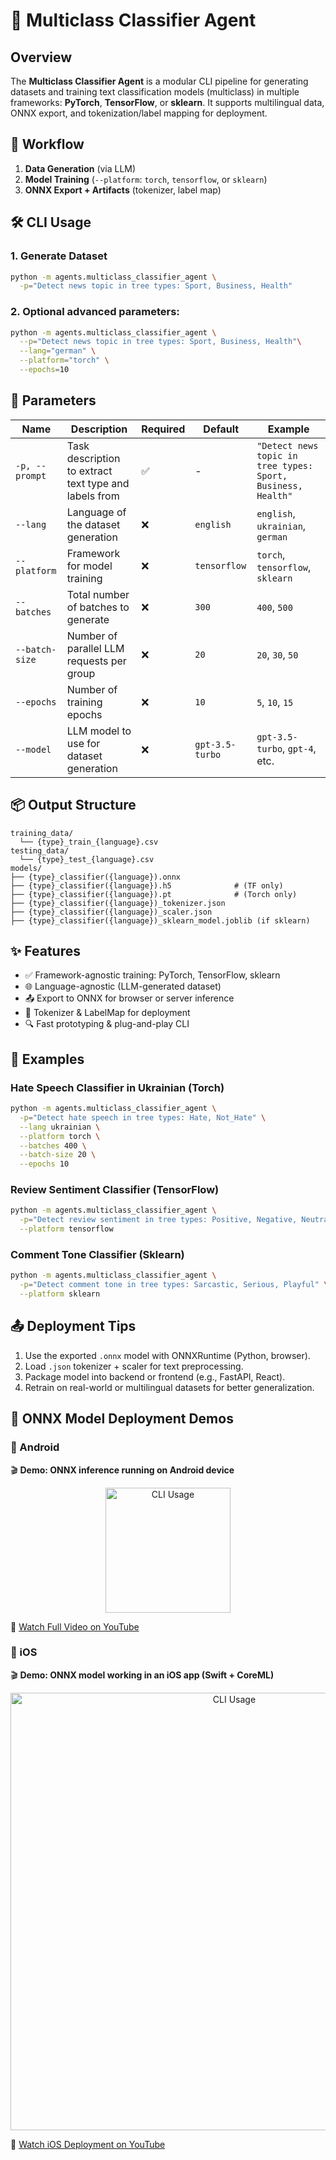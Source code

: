 # 🧠 Multiclass Classifier Agent

## Overview
The **Multiclass Classifier Agent** is a modular CLI pipeline for generating datasets and training text classification models (multiclass) in multiple frameworks: **PyTorch**, **TensorFlow**, or **sklearn**. It supports multilingual data, ONNX export, and tokenization/label mapping for deployment.

## 🚀 Workflow

1. **Data Generation** (via LLM)
2. **Model Training** (`--platform`: `torch`, `tensorflow`, or `sklearn`)
3. **ONNX Export + Artifacts** (tokenizer, label map)

## 🛠️ CLI Usage

### 1. Generate Dataset
```bash
python -m agents.multiclass_classifier_agent \
  -p="Detect news topic in tree types: Sport, Business, Health"
```

### 2. Optional advanced parameters:
```bash
python -m agents.multiclass_classifier_agent \
  --p="Detect news topic in tree types: Sport, Business, Health"\
  --lang="german" \
  --platform="torch" \
  --epochs=10
```

## 🔧 Parameters

| Name            | Description                                              | Required | Default           | Example                                          |
|-----------------|----------------------------------------------------------|----------|-------------------|--------------------------------------------------|
| `-p, --prompt`  | Task description to extract text type and labels from     | ✅       | -                 | `"Detect news topic in tree types: Sport, Business, Health"` |
| `--lang`        | Language of the dataset generation                        | ❌       | `english`         | `english`, `ukrainian`, `german`                 |
| `--platform`    | Framework for model training                              | ❌       | `tensorflow`      | `torch`, `tensorflow`, `sklearn`                 |
| `--batches`     | Total number of batches to generate                       | ❌       | `300`             | `400`, `500`                                     |
| `--batch-size`  | Number of parallel LLM requests per group                 | ❌       | `20`              | `20`, `30`, `50`                                 |
| `--epochs`      | Number of training epochs                                 | ❌       | `10`              | `5`, `10`, `15`                                  |
| `--model`       | LLM model to use for dataset generation                   | ❌       | `gpt-3.5-turbo`   | `gpt-3.5-turbo`, `gpt-4`, etc.                   |

## 📦 Output Structure

```
training_data/
  └── {type}_train_{language}.csv
testing_data/
  └── {type}_test_{language}.csv
models/
├── {type}_classifier({language}).onnx
├── {type}_classifier({language}).h5              # (TF only)
├── {type}_classifier({language}).pt              # (Torch only)
├── {type}_classifier({language})_tokenizer.json
├── {type}_classifier({language})_scaler.json
├── {type}_classifier({language})_sklearn_model.joblib (if sklearn)
```

## ✨ Features

- ✅ Framework-agnostic training: PyTorch, TensorFlow, sklearn
- 🌐 Language-agnostic (LLM-generated dataset)
- 📤 Export to ONNX for browser or server inference
- 🧩 Tokenizer & LabelMap for deployment
- 🔍 Fast prototyping & plug-and-play CLI

## 🧪 Examples

### Hate Speech Classifier in Ukrainian (Torch)
```bash
python -m agents.multiclass_classifier_agent \
  -p="Detect hate speech in tree types: Hate, Not_Hate" \
  --lang ukrainian \
  --platform torch \
  --batches 400 \
  --batch-size 20 \
  --epochs 10
```

### Review Sentiment Classifier (TensorFlow)
```bash
python -m agents.multiclass_classifier_agent \
  -p="Detect review sentiment in tree types: Positive, Negative, Neutral" \
  --platform tensorflow
```

### Comment Tone Classifier (Sklearn)
```bash
python -m agents.multiclass_classifier_agent \
  -p="Detect comment tone in tree types: Sarcastic, Serious, Playful" \
  --platform sklearn
```

## 📤 Deployment Tips

1. Use the exported `.onnx` model with ONNXRuntime (Python, browser).
2. Load `.json` tokenizer + scaler for text preprocessing.
3. Package model into backend or frontend (e.g., FastAPI, React).
4. Retrain on real-world or multilingual datasets for better generalization.

## 📱 ONNX Model Deployment Demos

### 🤖 Android

🎬 **Demo: ONNX inference running on Android device**

<p align="center">
   <img src="media/Android runningONNX.gif" width="200" alt="CLI Usage">
</p>

🔗 [Watch Full Video on YouTube](https://www.youtube.com/watch?v=ANDROID_VIDEO_ID)

### 🍎 iOS

🎬 **Demo: ONNX model working in an iOS app (Swift + CoreML)**

<p align="center">
   <img src="media/OIS runningONNX.gif" width="700" alt="CLI Usage">
</p>

🔗 [Watch iOS Deployment on YouTube](https://www.youtube.com/watch?v=IOS_VIDEO_ID) 